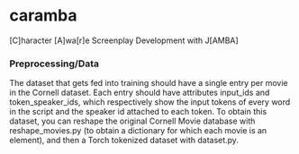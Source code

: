 # caramba
[C]haracter [A]wa[r]e Screenplay Development with J[AMBA]

### Preprocessing/Data
The dataset that gets fed into training should have a single entry per movie in the Cornell dataset. Each entry should have attributes input_ids and token_speaker_ids, which respectively show the input tokens of every word in the script and the speaker id attached to each token. To obtain this dataset, you can reshape the original Cornell Movie database with reshape_movies.py (to obtain a dictionary for which each movie is an element), and then a Torch tokenized dataset with dataset.py.
